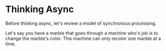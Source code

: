 # Thinking Async

Before thinking async, let's review a model of synchronous processing.

Let's say you have a marble that goes through a machine who's job is to change the marble's color.
This machine can only recolor one marble at a time.